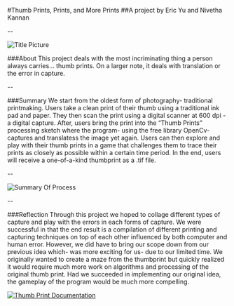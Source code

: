 #Thumb Prints, Prints, and More Prints
##A project by Eric Yu and Nivetha Kannan

--

![Title Picture](images/thumbTitlePic.png)<br /> 

###About
This project deals with the most incriminating thing a person always carries… thumb prints. On a larger note, it deals 
with translation or the error in capture.

--

###Summary
We start from the oldest form of photography- traditional printmaking. Users take a clean print of their thumb using a 
traditional ink pad and paper. They then scan the print using a digital scanner at 600 dpi - a digital capture. After, users 
bring the print into the “Thumb Prints” processing sketch where the program- using the free library OpenCv- captures and 
translatess the image yet again. Users can then explore and play with their thumb prints in a game that challenges them to 
trace their prints as closely as possible within a certain time period. In the end, users will receive a one-of-a-kind 
thumbprint as a .tif file. 

--

![Summary Of Process](images/thumbPrintSum.png)<br /> 

--


###Reflection
Through this project we hoped to collage different types of capture and play with the errors in each forms of capture. 
We were successful in that the end result is a compilation of different printing and capturing techniques on top of each 
other influenced by both computer and human error. However, we did have to bring our scope down from our previous idea 
which- was more exciting for us- due to our limited time. We originally wanted to create a maze from the thumbprint but 
quickly realized it would require much more work on algorithms and processing of the original thumb print. Had we succeeded 
in implementing our original idea, the gameplay of the program would be much more compelling.

[![Thumb Print Documentation](link)](link)



